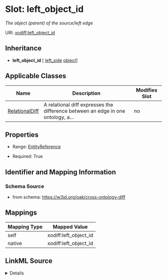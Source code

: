 

# Slot: left_object_id


_The object (parent) of the source/left edge_





URI: [xodiff:left_object_id](https://w3id.org/oak/cross-ontology-diff/left_object_id)




## Inheritance

* **left_object_id** [ [left_side](left_side.md) [object](object.md)]






## Applicable Classes

| Name | Description | Modifies Slot |
| --- | --- | --- |
| [RelationalDiff](RelationalDiff.md) | A relational diff expresses the difference between an edge in one ontology, a... |  no  |







## Properties

* Range: [EntityReference](EntityReference.md)

* Required: True





## Identifier and Mapping Information







### Schema Source


* from schema: https://w3id.org/oak/cross-ontology-diff




## Mappings

| Mapping Type | Mapped Value |
| ---  | ---  |
| self | xodiff:left_object_id |
| native | xodiff:left_object_id |




## LinkML Source

<details>
```yaml
name: left_object_id
description: The object (parent) of the source/left edge
from_schema: https://w3id.org/oak/cross-ontology-diff
rank: 1000
mixins:
- left_side
- object
alias: left_object_id
owner: RelationalDiff
domain_of:
- RelationalDiff
range: EntityReference
required: true

```
</details>
